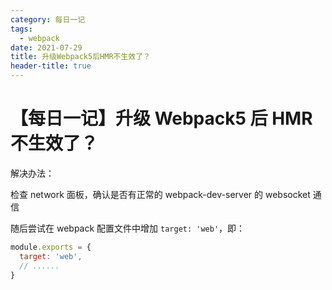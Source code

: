 ```yaml
---
category: 每日一记
tags:
  - webpack
date: 2021-07-29
title: 升级Webpack5后HMR不生效了？
header-title: true
---
```


# 【每日一记】升级 Webpack5 后 HMR 不生效了？

解决办法：

检查 network 面板，确认是否有正常的 webpack-dev-server 的 websocket 通信

随后尝试在 webpack 配置文件中增加 `target: 'web'`，即：

```javascript
module.exports = {
  target: 'web',
  // ......
}
```
